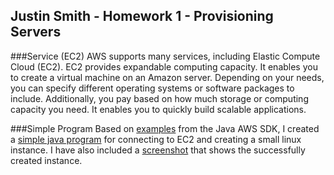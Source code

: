 ## Justin Smith - Homework 1 - Provisioning Servers ##

###Service (EC2)
AWS supports many services, including Elastic Compute Cloud (EC2). EC2 provides expandable computing capacity. It enables you to create a virtual machine on an Amazon server. Depending on your needs, you can specify different operating systems or software packages to include. Additionally, you pay based on how much storage or computing capacity you need. It enables you to quickly build scalable applications.

###Simple Program
Based on [examples](https://github.ncsu.edu/jssmit11/DevOpsHW1/blob/master/src/Requests.java "examples") from the Java AWS SDK, I created a [simple java program](https://github.ncsu.edu/jssmit11/DevOpsHW1/blob/master/src/CreateInstance.java "simple java program") for connecting to EC2 and creating a small linux instance. I have also included a [screenshot](https://github.ncsu.edu/jssmit11/DevOpsHW1/blob/master/HW1.PNG "screenshot") that shows the successfully created instance.